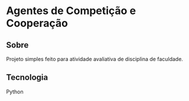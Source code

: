 <h1>Agentes de Competição e Cooperação</h1>

<h2> Sobre</h2>
<p>Projeto simples feito para atividade avaliativa de disciplina de faculdade.</p>

##  Tecnologia
<div>
  <p>Python</p>
</div>
